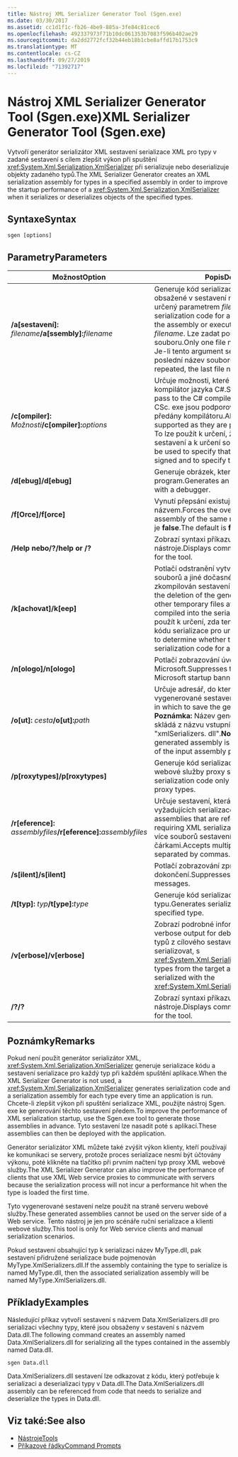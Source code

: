 ```yaml
---
title: Nástroj XML Serializer Generator Tool (Sgen.exe)
ms.date: 03/30/2017
ms.assetid: cc1d1f1c-fb26-4be9-885a-3fe84c81cec6
ms.openlocfilehash: 492337973f71b10dc061353b7083f596b402ae29
ms.sourcegitcommit: da2dd2772fcf32b44eb18b1cbe8affd17b1753c9
ms.translationtype: MT
ms.contentlocale: cs-CZ
ms.lasthandoff: 09/27/2019
ms.locfileid: "71392717"
---
```

# <a name="xml-serializer-generator-tool-sgenexe"></a><span data-ttu-id="1a2b3-102">Nástroj XML Serializer Generator Tool (Sgen.exe)</span><span class="sxs-lookup"><span data-stu-id="1a2b3-102">XML Serializer Generator Tool (Sgen.exe)</span></span>
<span data-ttu-id="1a2b3-103">Vytvoří generátor serializátor XML sestavení serializace XML pro typy v zadané sestavení s cílem zlepšit výkon při spuštění <xref:System.Xml.Serialization.XmlSerializer> při serializuje nebo deserializuje objekty zadaného typů.</span><span class="sxs-lookup"><span data-stu-id="1a2b3-103">The XML Serializer Generator creates an XML serialization assembly for types in a specified assembly in order to improve the startup performance of a <xref:System.Xml.Serialization.XmlSerializer> when it serializes or deserializes objects of the specified types.</span></span>  
  
## <a name="syntax"></a><span data-ttu-id="1a2b3-104">Syntaxe</span><span class="sxs-lookup"><span data-stu-id="1a2b3-104">Syntax</span></span>  
  
```console  
sgen [options]  
```  
  
## <a name="parameters"></a><span data-ttu-id="1a2b3-105">Parametry</span><span class="sxs-lookup"><span data-stu-id="1a2b3-105">Parameters</span></span>  
  
|<span data-ttu-id="1a2b3-106">Možnost</span><span class="sxs-lookup"><span data-stu-id="1a2b3-106">Option</span></span>|<span data-ttu-id="1a2b3-107">Popis</span><span class="sxs-lookup"><span data-stu-id="1a2b3-107">Description</span></span>|  
|------------|-----------------|  
|<span data-ttu-id="1a2b3-108">**/a\[sestavení\]:** _filename_</span><span class="sxs-lookup"><span data-stu-id="1a2b3-108">**/a\[ssembly\]:**_filename_</span></span>|<span data-ttu-id="1a2b3-109">Generuje kód serializace pro všechny typy obsažené v sestavení nebo spustitelný soubor určený parametrem *filename*.</span><span class="sxs-lookup"><span data-stu-id="1a2b3-109">Generates serialization code for all the types contained in the assembly or executable specified by *filename*.</span></span> <span data-ttu-id="1a2b3-110">Lze zadat pouze jeden název souboru.</span><span class="sxs-lookup"><span data-stu-id="1a2b3-110">Only one file name can be provided.</span></span> <span data-ttu-id="1a2b3-111">Je-li tento argument se opakuje, se používá poslední název souboru.</span><span class="sxs-lookup"><span data-stu-id="1a2b3-111">If this argument is repeated, the last file name is used.</span></span>|  
|<span data-ttu-id="1a2b3-112">**/c\[ompiler\]:** _Možnosti_</span><span class="sxs-lookup"><span data-stu-id="1a2b3-112">**/c\[ompiler\]:**_options_</span></span>|<span data-ttu-id="1a2b3-113">Určuje možnosti, které mají být předána do kompilátor jazyka C#.</span><span class="sxs-lookup"><span data-stu-id="1a2b3-113">Specifies the options to pass to the C# compiler.</span></span> <span data-ttu-id="1a2b3-114">Všechny možnosti CSc. exe jsou podporovány, protože jsou předány kompilátoru.</span><span class="sxs-lookup"><span data-stu-id="1a2b3-114">All csc.exe options are supported as they are passed to the compiler.</span></span> <span data-ttu-id="1a2b3-115">To lze použít k určení, že by měl být podepsáno sestavení a k určení souboru s klíčem.</span><span class="sxs-lookup"><span data-stu-id="1a2b3-115">This can be used to specify that the assembly should be signed and to specify the key file.</span></span>|  
|<span data-ttu-id="1a2b3-116">**/d\[ebug\]**</span><span class="sxs-lookup"><span data-stu-id="1a2b3-116">**/d\[ebug\]**</span></span>|<span data-ttu-id="1a2b3-117">Generuje obrázek, který lze použít se ladicí program.</span><span class="sxs-lookup"><span data-stu-id="1a2b3-117">Generates an image that can be used with a debugger.</span></span>|  
|<span data-ttu-id="1a2b3-118">**/f\[Orce\]**</span><span class="sxs-lookup"><span data-stu-id="1a2b3-118">**/f\[orce\]**</span></span>|<span data-ttu-id="1a2b3-119">Vynutí přepsání existující sestavení se stejným názvem.</span><span class="sxs-lookup"><span data-stu-id="1a2b3-119">Forces the overwriting of an existing assembly of the same name.</span></span> <span data-ttu-id="1a2b3-120">Výchozí hodnota je **false**.</span><span class="sxs-lookup"><span data-stu-id="1a2b3-120">The default is **false**.</span></span>|  
|<span data-ttu-id="1a2b3-121">**/Help nebo/?**</span><span class="sxs-lookup"><span data-stu-id="1a2b3-121">**/help or /?**</span></span>|<span data-ttu-id="1a2b3-122">Zobrazí syntaxi příkazu a možnosti nástroje.</span><span class="sxs-lookup"><span data-stu-id="1a2b3-122">Displays command syntax and options for the tool.</span></span>|  
|<span data-ttu-id="1a2b3-123">**/k\[achovat\]**</span><span class="sxs-lookup"><span data-stu-id="1a2b3-123">**/k\[eep\]**</span></span>|<span data-ttu-id="1a2b3-124">Potlačí odstranění vytvořených zdrojových souborů a jiné dočasné soubory, poté, co byl zkompilován sestavení serializace.</span><span class="sxs-lookup"><span data-stu-id="1a2b3-124">Suppresses the deletion of the generated source files and other temporary files after they have been compiled into the serialization assembly.</span></span> <span data-ttu-id="1a2b3-125">To lze použít k určení, zda tento nástroj je generování kódu serializace pro určitý typ.</span><span class="sxs-lookup"><span data-stu-id="1a2b3-125">This can be used to determine whether the tool is generating serialization code for a particular type.</span></span>|  
|<span data-ttu-id="1a2b3-126">**/n\[ologo\]**</span><span class="sxs-lookup"><span data-stu-id="1a2b3-126">**/n\[ologo\]**</span></span>|<span data-ttu-id="1a2b3-127">Potlačí zobrazování úvodní nápis společnosti Microsoft.</span><span class="sxs-lookup"><span data-stu-id="1a2b3-127">Suppresses the display of the Microsoft startup banner.</span></span>|  
|<span data-ttu-id="1a2b3-128">**/o\[ut\]:** _cesta_</span><span class="sxs-lookup"><span data-stu-id="1a2b3-128">**/o\[ut\]:**_path_</span></span>|<span data-ttu-id="1a2b3-129">Určuje adresář, do kterého chcete uložit vygenerované sestavení.</span><span class="sxs-lookup"><span data-stu-id="1a2b3-129">Specifies the directory in which to save the generated assembly.</span></span> <span data-ttu-id="1a2b3-130">**Poznámka:**  Název generovaného sestavení se skládá z názvu vstupního sestavení plus "xmlSerializers. dll".</span><span class="sxs-lookup"><span data-stu-id="1a2b3-130">**Note:**  The name of the generated assembly is composed of the name of the input assembly plus "xmlSerializers.dll".</span></span>|  
|<span data-ttu-id="1a2b3-131">**/p\[roxytypes\]**</span><span class="sxs-lookup"><span data-stu-id="1a2b3-131">**/p\[roxytypes\]**</span></span>|<span data-ttu-id="1a2b3-132">Generuje kód serializace pouze pro typy XML webové služby proxy serveru.</span><span class="sxs-lookup"><span data-stu-id="1a2b3-132">Generates serialization code only for the XML Web service proxy types.</span></span>|  
|<span data-ttu-id="1a2b3-133">**/r\[eference\]:** _assemblyfiles_</span><span class="sxs-lookup"><span data-stu-id="1a2b3-133">**/r\[eference\]:**_assemblyfiles_</span></span>|<span data-ttu-id="1a2b3-134">Určuje sestavení, která je odkazováno dle typy vyžadujících serializace XML.</span><span class="sxs-lookup"><span data-stu-id="1a2b3-134">Specifies the assemblies that are referenced by the types requiring XML serialization.</span></span> <span data-ttu-id="1a2b3-135">Je možné zadat více souborů sestavení, oddělených čárkami.</span><span class="sxs-lookup"><span data-stu-id="1a2b3-135">Accepts multiple assembly files separated by commas.</span></span>|  
|<span data-ttu-id="1a2b3-136">**/s\[ilent\]**</span><span class="sxs-lookup"><span data-stu-id="1a2b3-136">**/s\[ilent\]**</span></span>|<span data-ttu-id="1a2b3-137">Potlačí zobrazování zpráv o úspěšném dokončení.</span><span class="sxs-lookup"><span data-stu-id="1a2b3-137">Suppresses the display of success messages.</span></span>|  
|<span data-ttu-id="1a2b3-138">**/t\[typ\]:** _typ_</span><span class="sxs-lookup"><span data-stu-id="1a2b3-138">**/t\[ype\]:**_type_</span></span>|<span data-ttu-id="1a2b3-139">Generuje kód serializace pouze u zadaného typu.</span><span class="sxs-lookup"><span data-stu-id="1a2b3-139">Generates serialization code only for the specified type.</span></span>|  
|<span data-ttu-id="1a2b3-140">**/v\[erbose\]**</span><span class="sxs-lookup"><span data-stu-id="1a2b3-140">**/v\[erbose\]**</span></span>|<span data-ttu-id="1a2b3-141">Zobrazí podrobné informace pro ladění.</span><span class="sxs-lookup"><span data-stu-id="1a2b3-141">Displays verbose output for debugging.</span></span> <span data-ttu-id="1a2b3-142">Zobrazí seznam typů z cílového sestavení, které nelze serializovat, s <xref:System.Xml.Serialization.XmlSerializer>.</span><span class="sxs-lookup"><span data-stu-id="1a2b3-142">Lists types from the target assembly that cannot be serialized with the <xref:System.Xml.Serialization.XmlSerializer>.</span></span>|  
|<span data-ttu-id="1a2b3-143">**/?**</span><span class="sxs-lookup"><span data-stu-id="1a2b3-143">**/?**</span></span>|<span data-ttu-id="1a2b3-144">Zobrazí syntaxi příkazu a možnosti nástroje.</span><span class="sxs-lookup"><span data-stu-id="1a2b3-144">Displays command syntax and options for the tool.</span></span>|  
  
## <a name="remarks"></a><span data-ttu-id="1a2b3-145">Poznámky</span><span class="sxs-lookup"><span data-stu-id="1a2b3-145">Remarks</span></span>  
 <span data-ttu-id="1a2b3-146">Pokud není použit generátor serializátor XML, <xref:System.Xml.Serialization.XmlSerializer> generuje serializace kódu a sestavení serializace pro každý typ při každém spuštění aplikace.</span><span class="sxs-lookup"><span data-stu-id="1a2b3-146">When the XML Serializer Generator is not used, a <xref:System.Xml.Serialization.XmlSerializer> generates serialization code and a serialization assembly for each type every time an application is run.</span></span> <span data-ttu-id="1a2b3-147">Chcete-li zlepšit výkon při spuštění serializace XML, použijte nástroj Sgen. exe ke generování těchto sestavení předem.</span><span class="sxs-lookup"><span data-stu-id="1a2b3-147">To improve the performance of XML serialization startup, use the Sgen.exe tool to generate those assemblies in advance.</span></span> <span data-ttu-id="1a2b3-148">Tyto sestavení lze nasadit poté s aplikací.</span><span class="sxs-lookup"><span data-stu-id="1a2b3-148">These assemblies can then be deployed with the application.</span></span>  
  
 <span data-ttu-id="1a2b3-149">Generátor serializátor XML můžete také zvýšit výkon klienty, kteří používají ke komunikaci se servery, protože proces serializace nesmí být účtovány výkonu, poté klikněte na tlačítko při prvním načtení typ proxy XML webové služby.</span><span class="sxs-lookup"><span data-stu-id="1a2b3-149">The XML Serializer Generator can also improve the performance of clients that use XML Web service proxies to communicate with servers because the serialization process will not incur a performance hit when the type is loaded the first time.</span></span>  
  
 <span data-ttu-id="1a2b3-150">Tyto vygenerované sestavení nelze použít na straně serveru webové služby.</span><span class="sxs-lookup"><span data-stu-id="1a2b3-150">These generated assemblies cannot be used on the server side of a Web service.</span></span> <span data-ttu-id="1a2b3-151">Tento nástroj je jen pro scénáře ruční serializace a klienti webové služby.</span><span class="sxs-lookup"><span data-stu-id="1a2b3-151">This tool is only for Web service clients and manual serialization scenarios.</span></span>  
  
 <span data-ttu-id="1a2b3-152">Pokud sestavení obsahující typ k serializaci název MyType.dll, pak sestavení přidružené serializace bude pojmenován MyType.XmlSerializers.dll.</span><span class="sxs-lookup"><span data-stu-id="1a2b3-152">If the assembly containing the type to serialize is named MyType.dll, then the associated serialization assembly will be named MyType.XmlSerializers.dll.</span></span>  
  
## <a name="examples"></a><span data-ttu-id="1a2b3-153">Příklady</span><span class="sxs-lookup"><span data-stu-id="1a2b3-153">Examples</span></span>  
 <span data-ttu-id="1a2b3-154">Následující příkaz vytvoří sestavení s názvem Data.XmlSerializers.dll pro serializaci všechny typy, které jsou obsaženy v sestavení s názvem Data.dll.</span><span class="sxs-lookup"><span data-stu-id="1a2b3-154">The following command creates an assembly named Data.XmlSerializers.dll for serializing all the types contained in the assembly named Data.dll.</span></span>  
  
```console  
sgen Data.dll   
```  
  
 <span data-ttu-id="1a2b3-155">Data.XmlSerializers.dll sestavení lze odkazovat z kódu, který potřebuje k serializaci a deserializaci typy v Data.dll.</span><span class="sxs-lookup"><span data-stu-id="1a2b3-155">The Data.XmlSerializers.dll assembly can be referenced from code that needs to serialize and deserialize the types in Data.dll.</span></span>  
  
## <a name="see-also"></a><span data-ttu-id="1a2b3-156">Viz také:</span><span class="sxs-lookup"><span data-stu-id="1a2b3-156">See also</span></span>

- [<span data-ttu-id="1a2b3-157">Nástroje</span><span class="sxs-lookup"><span data-stu-id="1a2b3-157">Tools</span></span>](../../../docs/framework/tools/index.md)
- [<span data-ttu-id="1a2b3-158">Příkazové řádky</span><span class="sxs-lookup"><span data-stu-id="1a2b3-158">Command Prompts</span></span>](../../../docs/framework/tools/developer-command-prompt-for-vs.md)
